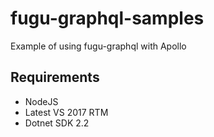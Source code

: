 # fugu-graphql-samples

Example of using fugu-graphql with Apollo

## Requirements

- NodeJS
- Latest VS 2017 RTM
- Dotnet SDK 2.2
